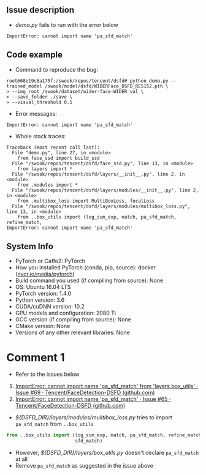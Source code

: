 ## Issue description

* *demo.py* fails to run with the error below

```
ImportError: cannot import name 'pa_sfd_match'
```

## Code example

*  Command to reproduce the bug:

```
root@68e19c8a175f:/swook/repos/tencent/dsfd# python demo.py --trained_model /swook/model/dsfd/WIDERFace_DSFD_RES152.pth \
> --img_root /swook/dataset/wider-face-WIDER_val \
> --save_folder ./save \
> --visual_threshold 0.1
```

* Error messages:

```
ImportError: cannot import name 'pa_sfd_match'
```

* Whole stack traces:

```
Traceback (most recent call last):
  File "demo.py", line 27, in <module>
    from face_ssd import build_ssd
  File "/swook/repos/tencent/dsfd/face_ssd.py", line 13, in <module>
    from layers import *
  File "/swook/repos/tencent/dsfd/layers/__init__.py", line 2, in <module>
    from .modules import *
  File "/swook/repos/tencent/dsfd/layers/modules/__init__.py", line 2, in <module>
    from .multibox_loss import MultiBoxLoss, focalLoss
  File "/swook/repos/tencent/dsfd/layers/modules/multibox_loss.py", line 13, in <module>
    from ..box_utils import (log_sum_exp, match, pa_sfd_match, refine_match,
ImportError: cannot import name 'pa_sfd_match'
```

## System Info

- PyTorch or Caffe2: PyTorch
- How you installed PyTorch (conda, pip, source): docker ([nvcr.io/nvidia/pytorch](https://ngc.nvidia.com/catalog/containers/nvidia:pytorch))
- Build command you used (if compiling from source): None
- OS: Ubuntu 16.04 LTS
- PyTorch version: 1.4.0
- Python version: 3.6
- CUDA/cuDNN version: 10.2
- GPU models and configuration: 2080 Ti
- GCC version (if compiling from source): None
- CMake version: None
- Versions of any other relevant libraries: None

# Comment 1

* Refer to the issues below

1. [ImportError: cannot import name 'pa_sfd_match' from 'layers.box_utils' · Issue #69 · Tencent/FaceDetection-DSFD (github.com)](https://github.com/Tencent/FaceDetection-DSFD/issues/69)
2. [ImportError: cannot import name 'pa_sfd_match' · Issue #65 · Tencent/FaceDetection-DSFD (github.com)](https://github.com/Tencent/FaceDetection-DSFD/issues/65#issuecomment-653732608)

* *\${DSFD_DIR}/layers/modules/mulltibox_loss.py* tries to import `pa_sfd_match` from `..box_utils`

```python
from ..box_utils import (log_sum_exp, match, pa_sfd_match, refine_match,
                         sfd_match)
```

* However, *\${DSFD_DIR}/layers/box_utils.py* doesn't declare `pa_sfd_match` at all
* Remove `pa_sfd_match` as suggested in the issue above